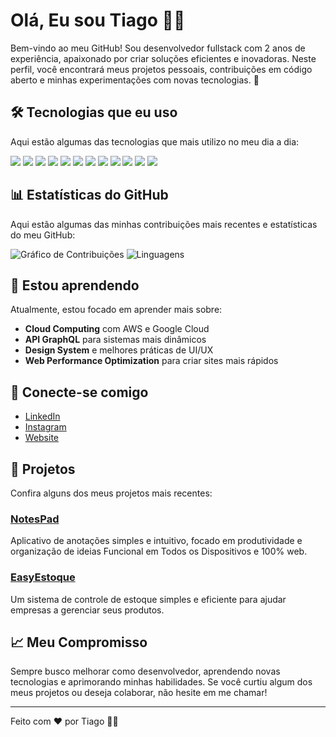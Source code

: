 # Olá, Eu sou Tiago 👨‍💻

Bem-vindo ao meu GitHub! Sou desenvolvedor fullstack com 2 anos de experiência, apaixonado por criar soluções eficientes e inovadoras. Neste perfil, você encontrará meus projetos pessoais, contribuições em código aberto e minhas experimentações com novas tecnologias. 🚀

## 🛠️ Tecnologias que eu uso

Aqui estão algumas das tecnologias que mais utilizo no meu dia a dia:

<p align="left">
  <img src="https://img.shields.io/badge/JavaScript-F7DF1E?style=for-the-badge&logo=javascript&logoColor=white" />
  <img src="https://img.shields.io/badge/TypeScript-3178C6?style=for-the-badge&logo=typescript&logoColor=white" />
  <img src="https://img.shields.io/badge/React-61DAFB?style=for-the-badge&logo=react&logoColor=black" />
  <img src="https://img.shields.io/badge/Node.js-339933?style=for-the-badge&logo=node.js&logoColor=white" />
  <img src="https://img.shields.io/badge/Express.js-000000?style=for-the-badge&logo=express&logoColor=white" />
  <img src="https://img.shields.io/badge/PostgreSQL-4169E1?style=for-the-badge&logo=postgresql&logoColor=white" />
  <img src="https://img.shields.io/badge/Docker-2496ED?style=for-the-badge&logo=docker&logoColor=white" />
  <img src="https://img.shields.io/badge/Git-F05032?style=for-the-badge&logo=git&logoColor=white" />
  <img src="https://img.shields.io/badge/HTML5-E34F26?style=for-the-badge&logo=html5&logoColor=white" />
  <img src="https://img.shields.io/badge/CSS3-1572B6?style=for-the-badge&logo=css3&logoColor=white" />
  <img src="https://img.shields.io/badge/Sass-CC6699?style=for-the-badge&logo=sass&logoColor=white" />
  <img src="https://img.shields.io/badge/Figma-F24E1E?style=for-the-badge&logo=figma&logoColor=white" />
</p>

## 📊 Estatísticas do GitHub

Aqui estão algumas das minhas contribuições mais recentes e estatísticas do meu GitHub:

![Gráfico de Contribuições](https://github-readme-stats.vercel.app/api?username=FigueiredoTiago&show_icons=true&theme=dark&hide_title=true)
![Linguagens](https://github-readme-stats.vercel.app/api/top-langs/?username=FigueiredoTiago&langs_count=10&layout=compact&theme=dark)

## 🌱 Estou aprendendo

Atualmente, estou focado em aprender mais sobre:

- **Cloud Computing** com AWS e Google Cloud
- **API GraphQL** para sistemas mais dinâmicos
- **Design System** e melhores práticas de UI/UX
- **Web Performance Optimization** para criar sites mais rápidos

## 🔗 Conecte-se comigo

- [LinkedIn](https://www.linkedin.com/in/tf-tiagofigueiredo/)
- [Instagram](https://www.instagram.com/look_at_me_tf/)
- [Website](https://www.instagram.com/look_at_me_tf/)

## 📝 Projetos

Confira alguns dos meus projetos mais recentes:


### [NotesPad](https://notespad-coral.vercel.app/)
Aplicativo de anotações simples e intuitivo, focado em produtividade e organização de ideias Funcional em Todos os Dispositivos e 100% web.

### [EasyEstoque](https://easyestoque.vercel.app/)
Um sistema de controle de estoque simples e eficiente para ajudar empresas a gerenciar seus produtos.


## 📈 Meu Compromisso

Sempre busco melhorar como desenvolvedor, aprendendo novas tecnologias e aprimorando minhas habilidades. Se você curtiu algum dos meus projetos ou deseja colaborar, não hesite em me chamar!

---

Feito com ❤️ por Tiago 👨‍💻
